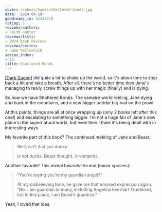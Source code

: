 ```yaml
---
cover: /embeds/books/shattered-bonds.jpg
date: '2024-04-19'
goodreads_id: 42438218
rating: 5
reviews/authors:
- Faith Hunter
reviews/lists:
- 2024 Book Reviews
reviews/series:
- Jane Yellowrock
series_index:
- 13
title: Shattered Bonds
---
```

[[Dark Queen]]() did *quite* a lot to shake up the world, so it's about time to step back a bit and take a breath. After all, there's no better time than Jane's managing to really screw things up with her magic (finally) and is dying. 

So now we have Shattered Bonds. The vampire world reeling, Jane dying and back in the mountains, and a new bigger badder big bad on the prowl. 

At this points, things are all at once wrapping up (only 2 books left after this one!) and escalating to something bigger. I'm not a huge fan of Jane's new place in the supernatural world, but even then I think it's being dealt with in interesting ways. 

My favorite part of this book? The continued melding of Jane and Beast. 

> Well, isn’t that just ducky.
> 
> *Is not ducks*, Beast thought. *Is vampires*.

<!--more-->

Another favorite? This reveal towards the end (minor spoilers):

> “You’re saying you’re my guardian angel?” 
> 
> At my disbelieving tone, he gave me that amused expression again. “No. I am guardian to many, including Angelina Everhart Trueblood, but in this place, I am Beast’s guardian.”

Yeah, I loved that idea. 